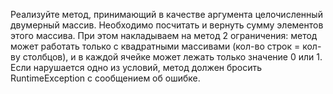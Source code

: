 Реализуйте метод, принимающий в качестве аргумента целочисленный двумерный массив.
Необходимо посчитать и вернуть сумму элементов этого массива.
При этом накладываем на метод 2 ограничения: метод может работать только с квадратными массивами (кол-во строк = кол-ву столбцов),
и в каждой ячейке может лежать только значение 0 или 1.
Если нарушается одно из условий, метод должен бросить RuntimeException с сообщением об ошибке.